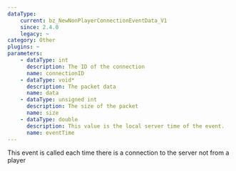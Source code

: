 ```yaml
---
dataType:
    current: bz_NewNonPlayerConnectionEventData_V1
    since: 2.4.0
    legacy: ~
category: Other
plugins: ~
parameters:
    - dataType: int
      description: The ID of the connection
      name: connectionID
    - dataType: void*
      description: The packet data
      name: data
    - dataType: unsigned int
      description: The size of the packet
      name: size
    - dataType: double
      description: This value is the local server time of the event.
      name: eventTime
---
```


This event is called each time there is a connection to the server not from a player
